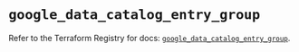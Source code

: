 # `google_data_catalog_entry_group`

Refer to the Terraform Registry for docs: [`google_data_catalog_entry_group`](https://registry.terraform.io/providers/hashicorp/google/6.15.0/docs/resources/data_catalog_entry_group).
